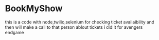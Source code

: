 # BookMyShow

this is a code with node,twilio,selenium for checking ticket availaibility and then will make a call to that person ablout tickets
i did it for avengers endgame

